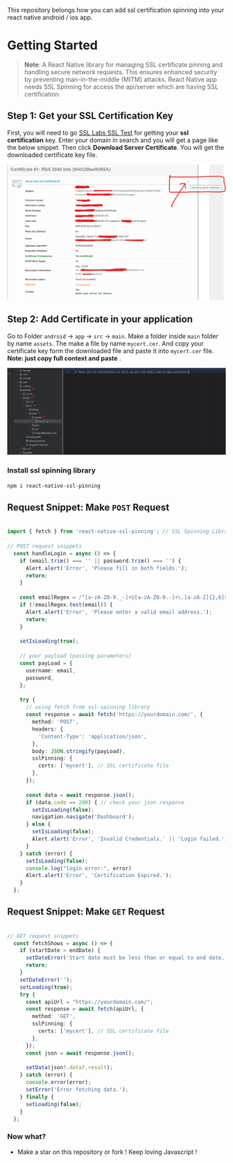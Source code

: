 This repository belongs how you can add ssl certification spinning into your react native android / ios app.
# Getting Started

>**Note**: A React Native library for managing SSL certificate pinning and handling secure network requests. This ensures enhanced security by preventing man-in-the-middle (MITM) attacks. 
React Native app needs SSL Spinning for access the api/server which are having SSL certification.

## Step 1: Get your SSL Certification Key

First, you will need to go [SSL Labs SSL Test](https://www.ssllabs.com/ssltest/) for getting your **ssl certification** key. Enter your domain in search and you will get a page like the below snippet.
Then click **Download Server Certificate**. You will get the downloaded certificate key file.

![Download SSL Certificate Key](https://github.com/Remonhasan/react-native-ssl-certificate-spinning/blob/main/ssl-certificate-spinning.png)

## Step 2: Add Certificate in your application

Go to Folder `android` -> `app` -> `src` -> `main`. Make a folder inside `main` folder by name `assets`. The make a file by name `mycert.cer`. And copy your certificate key form the downloaded file and paste it into `mycert.cer` file. **Note: just copy full context and paste** .

![Folder Structure](https://github.com/Remonhasan/react-native-ssl-certificate-spinning/blob/main/certification-folder.png)

### Install ssl spinning library 

```bash
npm i react-native-ssl-pinning
```

## Request Snippet: Make `POST` Request
```typescript

import { fetch } from 'react-native-ssl-pinning'; // SSL Spinning Library

// POST request snippets
  const handleLogin = async () => {
    if (email.trim() === '' || password.trim() === '') {
      Alert.alert('Error', 'Please fill in both fields.');
      return;
    }

    const emailRegex = /^[a-zA-Z0-9._-]+@[a-zA-Z0-9.-]+\.[a-zA-Z]{2,6}$/;
    if (!emailRegex.test(email)) {
      Alert.alert('Error', 'Please enter a valid email address.');
      return;
    }

    setIsLoading(true);

    // your payload (passing parameters)
    const payLoad = {
      username: email,
      password,
    };

    try {
      // using fetch from ssl-spinning library
      const response = await fetch('https://yourdomain.com/', {
        method: 'POST',
        headers: {
          'Content-Type': 'application/json',
        },
        body: JSON.stringify(payLoad),
        sslPinning: {
          certs: ['mycert'], // SSL certificate file
        },
      });

      const data = await response.json();
      if (data.code == 200) { // check your json response
        setIsLoading(false);
        navigation.navigate('Dashboard');
      } else {
        setIsLoading(false);
        Alert.alert('Error', 'Invalid Credentials.' || 'Login failed.');
      }
    } catch (error) {
      setIsLoading(false);
      console.log("login error:", error)
      Alert.alert('Error', 'Certification Expired.');
    }
  };

```
## Request Snippet: Make `GET` Request

```typescript

// GET request snippets
  const fetchShows = async () => {
    if (startDate > endDate) {
      setDateError('Start date must be less than or equal to end date.');
      return;
    }
    setDateError('');
    setLoading(true);
    try {
      const apiUrl = "https://yourdomain.com/";
      const response = await fetch(apiUrl, {
        method: 'GET',
        sslPinning: {
          certs: ['mycert'], // SSL certificate file
        },
      });
      const json = await response.json();

      setData(json?.data?.result);
    } catch (error) {
      console.error(error);
      setError('Error fetching data.');
    } finally {
      setLoading(false);
    }
  };

```

### Now what?

- Make a star on this repository or fork ! Keep loving Javascript !

